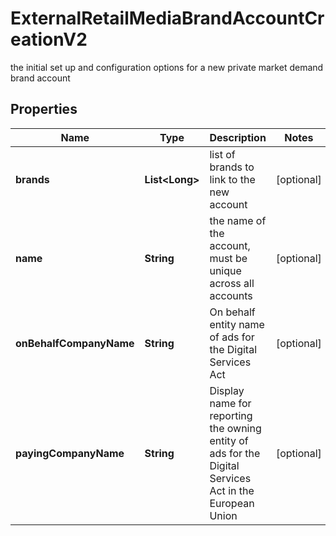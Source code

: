 

# ExternalRetailMediaBrandAccountCreationV2

the initial set up and configuration options for a new private market demand brand account

## Properties

| Name | Type | Description | Notes |
|------------ | ------------- | ------------- | -------------|
|**brands** | **List&lt;Long&gt;** | list of brands to link to the new account |  [optional] |
|**name** | **String** | the name of the account, must be unique across all accounts |  [optional] |
|**onBehalfCompanyName** | **String** | On behalf entity name of ads for the Digital Services Act |  [optional] |
|**payingCompanyName** | **String** | Display name for reporting the owning entity of ads for the Digital Services Act in the European Union |  [optional] |



